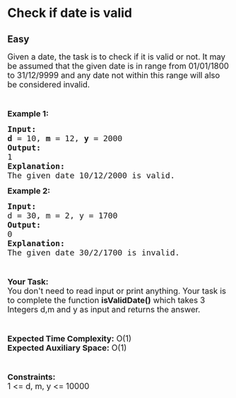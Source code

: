 # Check if date is valid
## Easy
<div class="problems_problem_content__Xm_eO"><p><span style="font-size:18px">Given a date, the task is to&nbsp;check if it is valid or not. It may be assumed that the given date is in range from 01/01/1800 to 31/12/9999 and any date not within&nbsp;this range will also be considered invalid.</span></p>

<p>&nbsp;</p>

<p><span style="font-size:18px"><strong>Example 1:</strong></span></p>

<pre><span style="font-size:18px"><strong>Input:
d</strong> = 10, <strong>m</strong> = 12, <strong>y</strong> = 2000
<strong>Output:</strong></span>
<span style="font-size:18px">1</span>
<span style="font-size:18px"><strong>Explanation:</strong></span>
<span style="font-size:18px">The given date 10/12/2000 is valid</span><span style="font-size:18px">.</span></pre>

<p><span style="font-size:18px"><strong>Example 2:</strong></span></p>

<pre><span style="font-size:18px"><strong>Input:
</strong>d = 30, m = 2, y = 1700</span>
<span style="font-size:18px"><strong>Output:</strong></span>
<span style="font-size:18px">0</span>
<span style="font-size:18px"><strong>Explanation:</strong></span>
<span style="font-size:18px">The given date 30/2/1700 is invalid.</span></pre>

<p>&nbsp;</p>

<p><span style="font-size:18px"><strong>Your Task:</strong><br>
You don't need to read input or print anything. Your task is to complete the function <strong>isValidDate()</strong> which takes 3 Integers d,m and y as input and returns the answer.</span></p>

<p>&nbsp;</p>

<p><span style="font-size:18px"><strong>Expected Time Complexity:</strong> O(1)<br>
<strong>Expected Auxiliary Space:</strong> O(1)</span></p>

<p>&nbsp;</p>

<p><span style="font-size:18px"><strong>Constraints:</strong></span><br>
<span style="font-size:18px">1 &lt;= d, m, y &lt;= 10000</span></p>
</div>